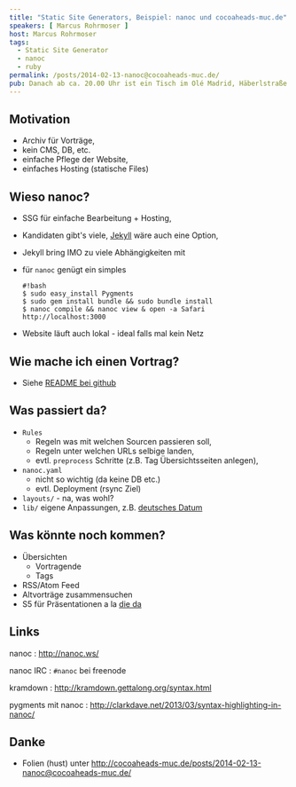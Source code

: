 ```yaml
--- 
title: "Static Site Generators, Beispiel: nanoc und cocoaheads-muc.de"
speakers: [ Marcus Rohrmoser ]
host: Marcus Rohrmoser
tags:
  - Static Site Generator
  - nanoc
  - ruby
permalink: /posts/2014-02-13-nanoc@cocoaheads-muc.de/
pub: Danach ab ca. 20.00 Uhr ist ein Tisch im Olé Madrid, Häberlstraße 15 reserviert.
---
```


## Motivation

- Archiv für Vorträge,
- kein CMS, DB, etc.
- einfache Pflege der Website,
- einfaches Hosting (statische Files)

## Wieso nanoc?

- SSG für einfache Bearbeitung + Hosting,
- Kandidaten gibt's viele, [Jekyll](http://jekyllrb.com/) wäre auch eine Option,
- Jekyll bring IMO zu viele Abhängigkeiten mit
- für `nanoc` genügt ein simples

  ~~~~~~~~~
  #!bash
  $ sudo easy_install Pygments
  $ sudo gem install bundle && sudo bundle install
  $ nanoc compile && nanoc view & open -a Safari http://localhost:3000
  ~~~~~~~~~

- Website läuft auch lokal - ideal falls mal kein Netz

## Wie mache ich einen Vortrag?

- Siehe [README bei github](https://github.com/mgprot/cocoaheads-muc.de)

## Was passiert da?

- `Rules`
  - Regeln was mit welchen Sourcen passieren soll,
  - Regeln unter welchen URLs selbige landen,
  - evtl. `preprocess` Schritte (z.B. Tag Übersichtsseiten anlegen),
- `nanoc.yaml`
  - nicht so wichtig (da keine DB etc.)
  - evtl. Deployment (rsync Ziel)
- `layouts/` - na, was wohl?
- `lib/` eigene Anpassungen, z.B. [deutsches Datum](https://github.com/mgprot/cocoaheads-muc.de/blob/master/lib/default.rb#L12)

## Was könnte noch kommen?

- Übersichten
  - Vortragende
  - Tags
- RSS/Atom Feed
- Altvorträge zusammensuchen
- S5 für Präsentationen a la [die da](http://wiki.mro.name/_export/s5/cocoaheads/ragel)

## Links

nanoc
: <http://nanoc.ws/>

nanoc IRC
: `#nanoc` bei freenode

kramdown
: <http://kramdown.gettalong.org/syntax.html>

pygments mit nanoc
: <http://clarkdave.net/2013/03/syntax-highlighting-in-nanoc/>

## Danke

- Folien (hust) unter <http://cocoaheads-muc.de/posts/2014-02-13-nanoc@cocoaheads-muc.de/>
